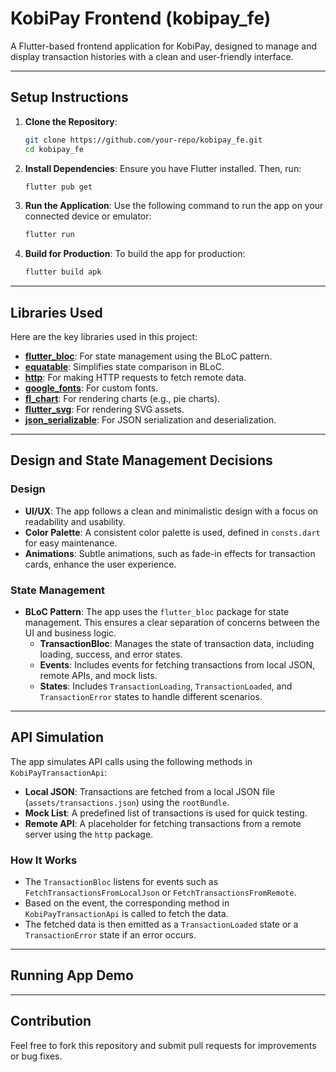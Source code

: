 # KobiPay Frontend (kobipay_fe)

A Flutter-based frontend application for KobiPay, designed to manage and display transaction histories with a clean and user-friendly interface.

---

## Setup Instructions

1. **Clone the Repository**:

   ```bash
   git clone https://github.com/your-repo/kobipay_fe.git
   cd kobipay_fe
   ```

2. **Install Dependencies**:
   Ensure you have Flutter installed. Then, run:

   ```bash
   flutter pub get
   ```

3. **Run the Application**:
   Use the following command to run the app on your connected device or emulator:

   ```bash
   flutter run
   ```

4. **Build for Production**:
   To build the app for production:

   ```bash
   flutter build apk
   ```

---

## Libraries Used

Here are the key libraries used in this project:

- **[flutter_bloc](https://pub.dev/packages/flutter_bloc)**: For state management using the BLoC pattern.
- **[equatable](https://pub.dev/packages/equatable)**: Simplifies state comparison in BLoC.
- **[http](https://pub.dev/packages/http)**: For making HTTP requests to fetch remote data.
- **[google_fonts](https://pub.dev/packages/google_fonts)**: For custom fonts.
- **[fl_chart](https://pub.dev/packages/fl_chart)**: For rendering charts (e.g., pie charts).
- **[flutter_svg](https://pub.dev/packages/flutter_svg)**: For rendering SVG assets.
- **[json_serializable](https://pub.dev/packages/json_serializable)**: For JSON serialization and deserialization.

---

## Design and State Management Decisions

### Design

- **UI/UX**: The app follows a clean and minimalistic design with a focus on readability and usability.
- **Color Palette**: A consistent color palette is used, defined in `consts.dart` for easy maintenance.
- **Animations**: Subtle animations, such as fade-in effects for transaction cards, enhance the user experience.

### State Management

- **BLoC Pattern**: The app uses the `flutter_bloc` package for state management. This ensures a clear separation of concerns between the UI and business logic.
  - **TransactionBloc**: Manages the state of transaction data, including loading, success, and error states.
  - **Events**: Includes events for fetching transactions from local JSON, remote APIs, and mock lists.
  - **States**: Includes `TransactionLoading`, `TransactionLoaded`, and `TransactionError` states to handle different scenarios.

---

## API Simulation

The app simulates API calls using the following methods in `KobiPayTransactionApi`:

- **Local JSON**: Transactions are fetched from a local JSON file (`assets/transactions.json`) using the `rootBundle`.
- **Mock List**: A predefined list of transactions is used for quick testing.
- **Remote API**: A placeholder for fetching transactions from a remote server using the `http` package.

### How It Works

- The `TransactionBloc` listens for events such as `FetchTransactionsFromLocalJson` or `FetchTransactionsFromRemote`.
- Based on the event, the corresponding method in `KobiPayTransactionApi` is called to fetch the data.
- The fetched data is then emitted as a `TransactionLoaded` state or a `TransactionError` state if an error occurs.

---

## Running App Demo

---

## Contribution

Feel free to fork this repository and submit pull requests for improvements or bug fixes.


